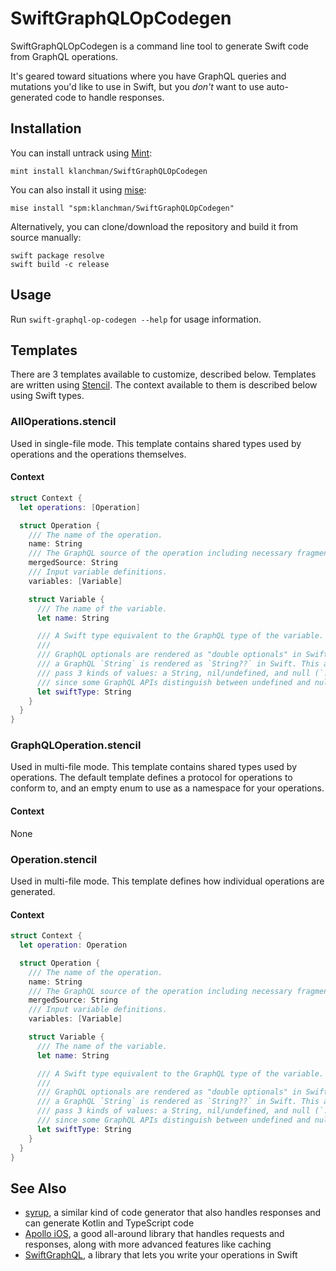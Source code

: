 # SwiftGraphQLOpCodegen

SwiftGraphQLOpCodegen is a command line tool to generate Swift code from GraphQL operations.

It's geared toward situations where you have GraphQL queries and mutations you'd like to use in Swift,
but you _don't_ want to use auto-generated code to handle responses.

## Installation

You can install untrack using [Mint](https://github.com/yonaskolb/Mint):

```
mint install klanchman/SwiftGraphQLOpCodegen
```

You can also install it using [mise](https://github.com/jdx/mise):

```
mise install "spm:klanchman/SwiftGraphQLOpCodegen"
```

Alternatively, you can clone/download the repository and build it from source manually:

```
swift package resolve
swift build -c release
```

## Usage

Run `swift-graphql-op-codegen --help` for usage information.

## Templates

There are 3 templates available to customize, described below.
Templates are written using [Stencil](https://github.com/stencilproject/Stencil).
The context available to them is described below using Swift types.

### AllOperations.stencil

Used in single-file mode. This template contains shared types used by operations
and the operations themselves.

#### Context

```swift
struct Context {
  let operations: [Operation]

  struct Operation {
    /// The name of the operation.
    name: String
    /// The GraphQL source of the operation including necessary fragments, in a minified format.
    mergedSource: String
    /// Input variable definitions.
    variables: [Variable]

    struct Variable {
      /// The name of the variable.
      let name: String

      /// A Swift type equivalent to the GraphQL type of the variable.
      ///
      /// GraphQL optionals are rendered as "double optionals" in Swift. For example,
      /// a GraphQL `String` is rendered as `String??` in Swift. This allows you to
      /// pass 3 kinds of values: a String, nil/undefined, and null (`.some(nil)` in Swift),
      /// since some GraphQL APIs distinguish between undefined and null.
      let swiftType: String
    }
  }
}
```

### GraphQLOperation.stencil

Used in multi-file mode. This template contains shared types used by operations.
The default template defines a protocol for operations to conform to,
and an empty enum to use as a namespace for your operations.

#### Context

None

### Operation.stencil

Used in multi-file mode. This template defines how individual operations are generated.

#### Context

```swift
struct Context {
  let operation: Operation

  struct Operation {
    /// The name of the operation.
    name: String
    /// The GraphQL source of the operation including necessary fragments, in a minified format.
    mergedSource: String
    /// Input variable definitions.
    variables: [Variable]

    struct Variable {
      /// The name of the variable.
      let name: String

      /// A Swift type equivalent to the GraphQL type of the variable.
      ///
      /// GraphQL optionals are rendered as "double optionals" in Swift. For example,
      /// a GraphQL `String` is rendered as `String??` in Swift. This allows you to
      /// pass 3 kinds of values: a String, nil/undefined, and null (`.some(nil)` in Swift),
      /// since some GraphQL APIs distinguish between undefined and null.
      let swiftType: String
    }
  }
}
```

## See Also

- [syrup](https://github.com/Shopify/syrup), a similar kind of code generator that also handles responses and can generate Kotlin and TypeScript code
- [Apollo iOS](https://github.com/apollographql/apollo-ios), a good all-around library that handles requests and responses, along with more advanced features like caching
- [SwiftGraphQL](https://github.com/maticzav/swift-graphql), a library that lets you write your operations in Swift
